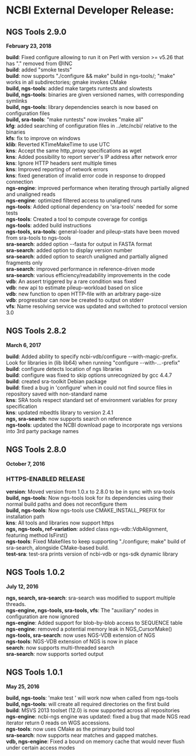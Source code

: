 # NCBI External Developer Release:

## NGS Tools 2.9.0
**February 23, 2018**

  **build**: Fixed configure allowing to run it on Perl with version >= v5.26 that has "." removed from @INC  
  **build**: added "smoke tests"  
  **build**: now supports "./configure && make" build in ngs-tools/; "make" works in all subdirectories; gmake invokes CMake  
  **build, ngs-tools**: added make targets runtests and slowtests  
  **build, ngs-tools**: binaries are given versioned names, with corresponding symlinks  
  **build, ngs-tools**: library dependencies search is now based on configuration files  
  **build, sra-tools**: "make runtests" now invokes "make all"  
  **kfg**: added searching of configuration files in ../etc/ncbi/ relative to the binaries  
  **kfs**: fix to improve on windows  
  **klib**: Reverted KTimeMakeTime to use UTC  
  **kns**: Accept the same http_proxy specifications as wget  
  **kns**: Added possibility to report server's IP address after network error  
  **kns**: Ignore HTTP headers sent multiple times  
  **kns**: Improved reporting of network errors  
  **kns**: fixed generation of invalid error code in response to dropped connection  
  **ngs-engine**: improved performance when iterating through partially aligned and unaligned reads  
  **ngs-engine**: optimized filtered access to unaligned runs  
  **ngs-tools**: Added optional dependency on 'sra-tools' needed for some tests  
  **ngs-tools**: Created a tool to compute coverage for contigs  
  **ngs-tools**: added build instructions  
  **ngs-tools, sra-tools**: general-loader and pileup-stats have been moved from sra-tools to ngs-tools   
  **sra-search**: added option --fasta for output in FASTA format  
  **sra-search**: added option to display version number  
  **sra-search**: added option to search unaligned and partially aligned fragments only  
  **sra-search**: improved performance in reference-driven mode  
  **sra-search**: various efficiency/readability improvements in the code   
  **vdb**: An assert triggered by a rare condition was fixed  
  **vdb**: new api to estimate pileup-workload based on slice  
  **vdb**: new function to open HTTP-file with an arbitrary page-size  
  **vdb**: progressbar can now be created to output on stderr  
  **vfs**: Name resolving service was updated and switched to protocol version 3.0  


## NGS Tools 2.8.2
**March 6, 2017**

  **build**: Added ability to specify ncbi-vdb/configure --with-magic-prefix. Look for libraries in (lib lib64) when running "configure --with-...-prefix"  
  **build**: configure detects location of ngs libraries  
  **build**: configure was fixed to skip options unrecognized by gcc 4.4.7  
  **build**: created sra-toolkit Debian package  
  **build**: fixed a bug in 'configure' when in could not find source files in repository saved with non-standard name  
  **kns**: SRA tools respect standard set of environment variables for proxy specification  
  **kns**: updated mbedtls library to version 2.4.1  
  **ngs, sra-search**: now supports search on reference  
  **ngs-tools**: updated the NCBI download page to incorporate ngs versions into 3rd party package names  


## NGS Tools 2.8.0
**October 7, 2016**

### HTTPS-ENABLED RELEASE

  **version**: Moved version from 1.0.x to 2.8.0 to be in sync with sra-tools  
  **build, ngs-tools**: Now ngs-tools look for its dependencies using their normal build paths and does not reconfigure them  
  **build, ngs-tools**: Now ngs-tools use CMAKE_INSTALL_PREFIX for installation path  
  **kns**: All tools and libraries now support https  
  **ngs, ngs-tools, ref-variation**: added class ngs-vdb::VdbAlignment, featuring method IsFirst()  
  **ngs-tools**: Fixed Makefiles to keep supporting "./configure; make" build of sra-search, alongside CMake-based build.  
  **test-sra**: test-sra prints version of ncbi-vdb or ngs-sdk dynamic library  


## NGS Tools 1.0.2
**July 12, 2016**

  **ngs, search, sra-search**: sra-search was modified to support multiple threads.  
  **ngs-engine, ngs-tools, sra-tools, vfs**: The "auxiliary" nodes in configuration are now ignored  
  **ngs-engine**: Added support for blob-by-blob access to SEQUENCE table  
  **ngs-engine**: removed a potential memory leak in NGS_CursorMake()  
  **ngs-tools, sra-search**: now uses NGS-VDB extension of NGS  
  **ngs-tools**: NGS-VDB extension of NGS is now in place  
  **search**: now supports multi-threaded search  
  **sra-search**: now supports sorted output  

## NGS Tools 1.0.1
**May 25, 2016**

  **build, ngs-tools**: 'make test ' will work now when called from ngs-tools  
  **build, ngs-tools**: will create all required directories on the first build  
  **build**: MSVS 2013 toolset (12.0) is now supported across all repositories  
  **ngs-engine**: ncbi-ngs engine was updated: fixed a bug that made NGS read iterator return 0 reads on WGS accessions.  
  **ngs-tools**: now uses CMake as the primary build tool  
  **sra-search**: now supports near matches and gapped matches.  
  **vdb, ngs-engine**: Fixed a bound on memory cache that would never flush under certain access modes  

